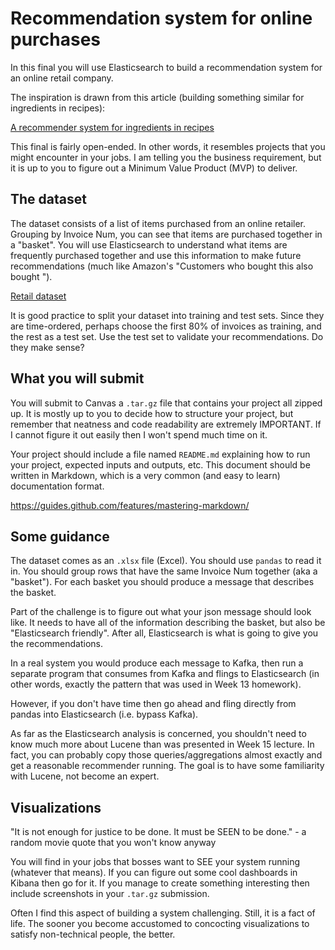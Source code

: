 # Recommendation system for online purchases

In this final you will use Elasticsearch to build a recommendation system for an online
retail company.

The inspiration is drawn from this article (building something similar for ingredients in recipes):

[A recommender system for ingredients in recipes](https://qbox.io/blog/building-simple-recommender-systems-for-elasticsearch-1) 

This final is fairly open-ended.  In other words, it resembles projects that you might encounter
in your jobs.  I am telling you the business requirement, but it is up to you to figure out a
Minimum Value Product (MVP) to deliver.

## The dataset

The dataset consists of a list of items purchased from an online retailer.  Grouping by Invoice Num, 
you can see that items are purchased together in a "basket".  You will use Elasticsearch to
understand what items are frequently purchased together and use this information to make future recommendations
(much like Amazon's "Customers who bought this also bought <whatever>").

[Retail dataset](https://archive.ics.uci.edu/ml/datasets/online+retail#)

It is good practice to split your dataset into training and test sets.  Since they are
time-ordered, perhaps choose the first 80% of invoices as training, and the rest as a test set.
Use the test set to validate your recommendations.  Do they make sense?


## What you will submit

You will submit to Canvas a `.tar.gz` file that contains your project all zipped up.  It is mostly
up to you to decide how to structure your project, but remember that neatness and code readability are
extremely IMPORTANT.  If I cannot figure it out easily then I won't spend much time on it.

Your project should include a file named `README.md` explaining how to run your project,
expected inputs and outputs, etc.  This document should be written in Markdown, which is a very common 
(and easy to learn) documentation format.

https://guides.github.com/features/mastering-markdown/


## Some guidance

The dataset comes as an `.xlsx` file (Excel).  You should use `pandas` to read it in.  You should
group rows that have the same Invoice Num together (aka a "basket").  For each basket you
should produce a message that describes the basket.

Part of the challenge is to figure out what your json message should look like.  It needs to have all of the
information describing the basket, but also be "Elasticsearch friendly".  After all, Elasticsearch is what
is going to give you the recommendations.

In a real system you would produce each message to Kafka, then run a separate program that consumes
from Kafka and flings to Elasticsearch (in other words, exactly the pattern that was used in Week 13 homework).

However, if you don't have time then go ahead and fling directly from pandas into
Elasticsearch (i.e. bypass Kafka).

As far as the Elasticsearch analysis is concerned, you shouldn't need to know much more about Lucene than was
presented in Week 15 lecture.  In fact, you can probably copy those queries/aggregations almost exactly
and get a reasonable recommender running.  The goal is to have some familiarity with Lucene, not become an
expert.


## Visualizations

"It is not enough for justice to be done.  It must be SEEN to be done." - a random movie quote that you won't know anyway

You will find in your jobs that bosses want to SEE your system running (whatever that means).  If you can figure
out some cool dashboards in Kibana then go for it.  If you manage to create something interesting
then include screenshots in your `.tar.gz` submission.

Often I find this aspect of building a system challenging.  Still, it is a fact of life.  The sooner you become
accustomed to concocting visualizations to satisfy non-technical people, the better.
